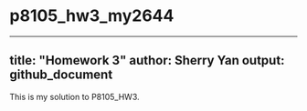 # p8105_hw3_my2644

---
title: "Homework 3"
author: Sherry Yan
output: github_document
---

This is my solution to P8105_HW3.


